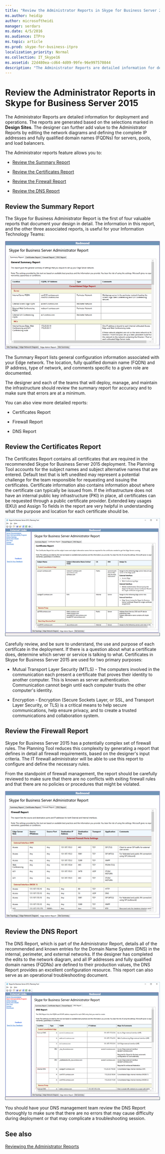 ```yaml
---
title: "Review the Administrator Reports in Skype for Business Server 2015"
ms.author: heidip
author: microsoftheidi
manager: serdars
ms.date: 4/5/2016
ms.audience: ITPro
ms.topic: article
ms.prod: skype-for-business-itpro
localization_priority: Normal
ms.collection: IT_Skype16
ms.assetid: 22d480ea-cd64-4d09-99fe-96e997570844
description: "The Administrator Reports are detailed information for deployment and operations. The reports are generated based on the selections marked in Design Sites. The designer can further add value to the Administrator Reports by editing the network diagrams and defining the complete IP addresses and fully qualified domain names (FQDNs) for servers, pools, and load balancers."
---
```


# Review the Administrator Reports in Skype for Business Server 2015
 
The Administrator Reports are detailed information for deployment and operations. The reports are generated based on the selections marked in **Design Sites**. The designer can further add value to the Administrator Reports by editing the network diagrams and defining the complete IP addresses and fully qualified domain names (FQDNs) for servers, pools, and load balancers.
  
The Administrator reports feature allows you to:
  
- [Review the Summary Report](review-the-administrator-reports.md#Summary_report)
    
- [Review the Certificates Report](review-the-administrator-reports.md#Certificates_Report)
    
- [Review the Firewall Report](review-the-administrator-reports.md#Firewall_report)
    
- [Review the DNS Report](review-the-administrator-reports.md#DNS_Report)
    
## Review the Summary Report
<a name="Summary_report"> </a>

The Skype for Business Administrator Report is the first of four valuable reports that document your design in detail. The information in this report, and the other three associated reports, is useful for your Information Technology Teams:
  
![General Summary Admin Report](../../media/General_Summary_Report_Admin_Report.png)
  
The Summary Report lists general configuration information associated with your Edge network. The location, fully qualified domain name (FQDN) and IP address, type of network, and comments specific to a given role are documented.
  
The designer and each of the teams that will deploy, manage, and maintain the infrastructure should review the summary report for accuracy and to make sure that errors are at a minimum.
  
You can also view more detailed reports:
  
- Certificates Report
    
- Firewall Report
    
- DNS Report
    
## Review the Certificates Report
<a name="Certificates_Report"> </a>

The Certificates Report contains all certificates that are required in the recommended Skype for Business Server 2015 deployment. The Planning Tool accounts for the subject names and subject alternative names that are entered. Default text that is left unedited may represent a potential challenge for the team responsible for requesting and issuing the certificates. Certificate information also contains information about where the certificate can typically be issued from. If the infrastructure does not have an internal public key infrastructure (PKI) in place, all certificates can be requested through a public certificate provider. Extended key usages (EKU) and Assign To fields in the report are very helpful in understanding what the purpose and location for each certificate should be. 
  
![Certificates Admin Report](../../media/Certificates_Report_Admin_Report.png)
  
Carefully review, and be sure to understand, the use and purpose of each certificate in the deployment. If there is a question about what a certificate does, determine which server or service is talking to what. Certificates in Skype for Business Server 2015 are used for two primary purposes:
  
- Mutual Transport Layer Security (MTLS) - The computers involved in the communication each present a certificate that proves their identity to another computer. This is known as server authentication. Communication cannot begin until each computer trusts the other computer's identity.
    
- Encryption - Encryption (Secure Sockets Layer, or SSL, and Transport Layer Security, or TLS) is a critical means to help secure communications, help ensure privacy, and to create a trusted communications and collaboration system.
    
## Review the Firewall Report
<a name="Firewall_report"> </a>

Skype for Business Server 2015 has a potentially complex set of firewall rules. The Planning Tool reduces this complexity by generating a report that defines in detail all firewall requirements, based on the designer's input criteria. The IT firewall administrator will be able to use this report to configure and define the necessary rules.
  
From the standpoint of firewall management, the report should be carefully reviewed to make sure that there are no conflicts with exiting firewall rules and that there are no policies or procedures that might be violated.
  
![Firewall Admin Report](../../media/Firewall_Report_Admin_Report.png)
  
## Review the DNS Report
<a name="DNS_Report"> </a>

The DNS Report, which is part of the Administrator Report, details all of the recommended and known entries for the Domain Name System (DNS) in the internal, perimeter, and external networks. If the designer has completed the edits to the network diagram, and all IP addresses and fully qualified domain names (FQDNs) are defined to their production values, the DNS Report provides an excellent configuration resource. This report can also serve as an operational troubleshooting document.
  
![DNS Admin Report](../../media/DNS_Report_Admin_Report.png)
  
You should have your DNS management team review the DNS Report thoroughly to make sure that there are no errors that may cause difficulty during deployment or that may complicate a troubleshooting session.
  
## See also
<a name="DNS_Report"> </a>

#### 

[Reviewing the Administrator Reports](http://technet.microsoft.com/library/1dee56a9-a033-4201-9765-e3469bd7d3e3.aspx)

